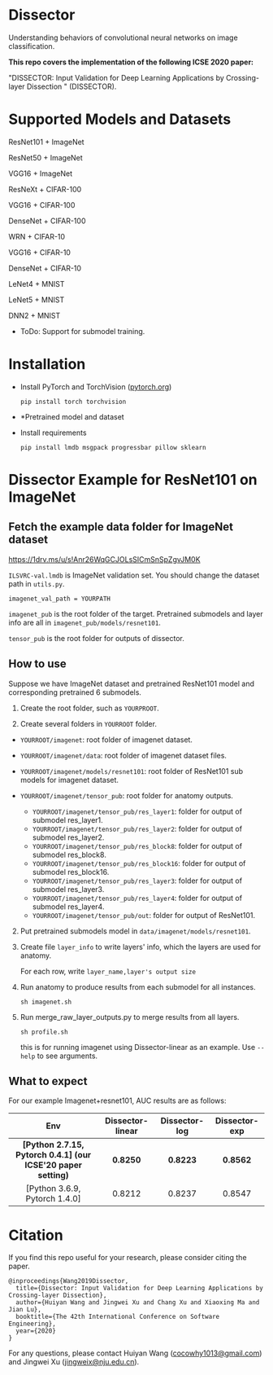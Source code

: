 # Dissector

Understanding behaviors of convolutional neural networks on image classification.

**This repo covers the implementation of the following ICSE 2020 paper:**

"DISSECTOR: Input Validation for Deep Learning Applications by Crossing-layer Dissection
" (DISSECTOR).


# Supported Models and Datasets
  ResNet101 + ImageNet
  
  ResNet50 + ImageNet
  
  VGG16 + ImageNet
  
  ResNeXt + CIFAR-100
  
  VGG16 + CIFAR-100
  
  DenseNet + CIFAR-100

  WRN + CIFAR-10
  
  VGG16 + CIFAR-10
  
  DenseNet + CIFAR-10

  LeNet4 + MNIST
  
  LeNet5 + MNIST
  
  DNN2 + MNIST
  
 - ToDo:
    Support for submodel training.

# Installation

- Install PyTorch and TorchVision ([pytorch.org](http://pytorch.org))
  ```
  pip install torch torchvision
  ```
- *Pretrained model and dataset
- Install requirements

    ```
    pip install lmdb msgpack progressbar pillow sklearn
    ```

# Dissector Example for ResNet101 on ImageNet

## Fetch the example data folder for ImageNet dataset 

https://1drv.ms/u/s!Anr26WqGCJOLsSICmSnSpZgvJM0K

`ILSVRC-val.lmdb` is ImageNet validation set. You should change the dataset path in `utils.py`.

    imagenet_val_path = YOURPATH

`imagenet_pub` is the root folder of the target. Pretrained submodels and layer info are all in `imagenet_pub/models/resnet101`.

`tensor_pub` is the root folder for outputs of dissector.

 ## How to use

Suppose we have ImageNet dataset and pretrained ResNet101 model and corresponding pretrained 6 submodels.

1. Create the root folder, such as `YOURPROOT`.

2. Create several folders in `YOURROOT` folder.

- `YOURROOT/imagenet`: root folder of imagenet dataset.

- `YOURROOT/imagenet/data`: root folder of imagenet dataset files.

- `YOURROOT/imagenet/models/resnet101`: root folder of ResNet101 sub models for imagenet dataset.

- `YOURROOT/imagenet/tensor_pub`: root folder for anatomy outputs.

    - `YOURROOT/imagenet/tensor_pub/res_layer1`: folder for output of submodel res_layer1.
    - `YOURROOT/imagenet/tensor_pub/res_layer2`: folder for output of submodel res_layer2.
    - `YOURROOT/imagenet/tensor_pub/res_block8`: folder for output of submodel res_block8.
    - `YOURROOT/imagenet/tensor_pub/res_block16`: folder for output of submodel res_block16.
    - `YOURROOT/imagenet/tensor_pub/res_layer3`: folder for output of submodel res_layer3.
    - `YOURROOT/imagenet/tensor_pub/res_layer4`: folder for output of submodel res_layer4.
    - `YOURROOT/imagenet/tensor_pub/out`: folder for output of ResNet101.

2. Put pretrained submodels model in `data/imagenet/models/resnet101`.

3. Create file `layer_info` to write layers' info, which the layers are used for anatomy.

    For each row, write `layer_name,layer's output size`

4. Run anatomy to produce results from each submodel for all instances.

    ```
    sh imagenet.sh
    ```
5. Run merge_raw_layer_outputs.py to merge results from all layers.

    ```
    sh profile.sh
    ```
    this is for running imagenet using Dissector-linear as an example.
Use `--help` to see arguments.

## What to expect
   For our example Imagenet+resnet101, AUC results are as follows:
    
| Env |    Dissector-linear    |    Dissector-log    |    Dissector-exp   | 
|:---------------:|:-----------------:|:-----------------:|:-----------------:|
| **[Python 2.7.15, Pytorch 0.4.1] (our ICSE'20 paper setting)** | **0.8250** | **0.8223** | **0.8562** |
| [Python 3.6.9, Pytorch 1.4.0] | 0.8212 | 0.8237 | 0.8547 |

# Citation

If you find this repo useful for your research, please consider citing the paper.

```
@inproceedings{Wang2019Dissector,
  title={Dissector: Input Validation for Deep Learning Applications by Crossing-layer Dissection},
  author={Huiyan Wang and Jingwei Xu and Chang Xu and Xiaoxing Ma and Jian Lu},
  booktitle={The 42th International Conference on Software Engineering},
  year={2020}
}
```

For any questions, please contact Huiyan Wang (cocowhy1013@gmail.com) and Jingwei Xu (jingweix@nju.edu.cn).
